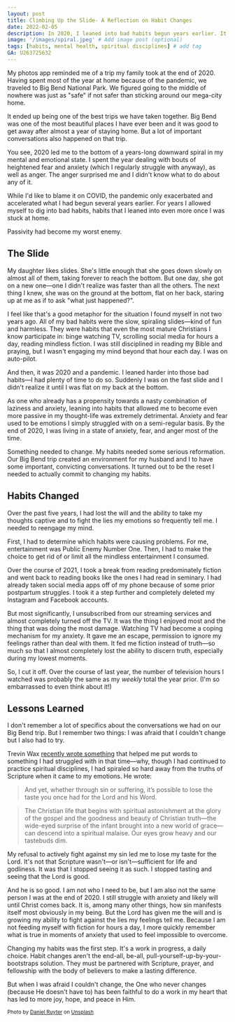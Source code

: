 ```yaml
---
layout: post
title: Climbing Up the Slide- A Reflection on Habit Changes
date: 2022-02-05
description: In 2020, I leaned into bad habits begun years earlier. It led me to the bottom of a downward spiral in my mental and emotional health. This is the difference changing my habits made to my spiritual, mental, and emotional well-being. # Add post description (optional)
image: '/images/spiral.jpeg' # Add image post (optional)
tags: [habits, mental health, spiritual disciplines] # add tag
GA: U263725632
---
```


My photos app reminded me of a trip my family took at the end of 2020. Having spent most of the year at home because of the pandemic, we traveled to Big Bend National Park. We figured going to the middle of nowhere was just as "safe" if not safer than sticking around our mega-city home. 

It ended up being one of the best trips we have taken together. Big Bend was one of the most beautiful places I have ever been and it was good to get away after almost a year of staying home. But a lot of important conversations also happened on that trip. 

You see, 2020 led me to the bottom of a years-long downward spiral in my mental and emotional state. I spent the year dealing with bouts of heightened fear and anxiety (which I regularly struggle with anyway), as well as anger. The anger surprised me and I didn't know what to do about any of it. 

While I'd like to blame it on COVID, the pandemic only exacerbated and accelerated what I had begun several years earlier. For years I allowed myself to dig into bad habits, habits that I leaned into even more once I was stuck at home.

Passivity had become my worst enemy.

## The Slide

My daughter likes slides. She's little enough that she goes down slowly on almost all of them, taking forever to reach the bottom. But one day, she got on a new one—one I didn't realize was faster than all the others. The next thing I knew, she was on the ground at the bottom, flat on her back, staring up at me as if to ask "what just happened?".  

I feel like that's a good metaphor for the situation I found myself in not two years ago. All of my bad habits were the slow, spiraling slides—kind of fun and harmless. They were habits that even the most mature Christians I know participate in: binge watching TV, scrolling social media for hours a day, reading mindless fiction. I was still disciplined in reading my Bible and praying, but I wasn't engaging my mind beyond that hour each day. I was on auto-pilot.

And then, it was 2020 and a pandemic. I leaned harder into those bad habits—I had plenty of time to do so. Suddenly I was on the fast slide and I didn't realize it until I was flat on my back at the bottom. 

As one who already has a propensity towards a nasty combination of laziness and anxiety, leaning into habits that allowed me to become even more passive in my thought-life was extremely detrimental. Anxiety and fear used to be emotions I simply struggled with on a semi-regular basis. By the end of 2020, I was living in a state of anxiety, fear, and anger most of the time.

Something needed to change. My habits needed some serious reformation. Our Big Bend trip created an environment for my husband and I to have some important, convicting conversations. It turned out to be the reset I needed to actually commit to changing my habits.

## Habits Changed

Over the past five years, I had lost the will and the ability to take my thoughts captive and to fight the lies my emotions so frequently tell me. I needed to reengage my mind. 

First, I had to determine which habits were causing problems. For me, entertainment was Public Enemy Number One. Then, I had to make the choice to get rid of or limit all the mindless entertainment I consumed.

Over the course of 2021, I took a break from reading predominately fiction and went back to reading books like the ones I had read in seminary. I had already taken social media apps off of my phone because of some prior postpartum struggles. I took it a step further and completely deleted my Instagram and Facebook accounts. 

But most significantly, I unsubscribed from our streaming services and almost completely turned off the TV. It was the thing I enjoyed most and the thing that was doing the most damage. Watching TV had become a coping mechanism for my anxiety. It gave me an escape, permission to ignore my feelings rather than deal with them. It fed me fiction instead of truth—so much so that I almost completely lost the ability to discern truth, especially during my lowest moments. 

So, I cut it off. Over the course of last year, the number of television hours I watched was probably the same as my *weekly* total the year prior. (I'm so embarrassed to even think about it!)

## Lessons Learned

I don't remember a lot of specifics about the conversations we had on our Big Bend trip. But I remember two things: I was afraid that I couldn't change but I also had to try.

Trevin Wax [recently wrote something](https://www.thegospelcoalition.org/blogs/trevin-wax/spiritual-covid-and-losing-your-taste-for-god/) that helped me put words to something I had struggled with in that time—why, though I had continued to practice spiritual disciplines, I had spiraled so hard away from the truths of Scripture when it came to my emotions. He wrote:

> And yet, whether through sin or suffering, it’s possible to lose the taste you once had for the Lord and his Word.

>The Christian life that begins with spiritual astonishment at the glory of the gospel and the goodness and beauty of Christian truth—the wide-eyed surprise of the infant brought into a new world of grace—can descend into a spiritual malaise. Our eyes grow heavy and our tastebuds dim.

My refusal to actively fight against my sin led me to lose my taste for the Lord. It's not that Scripture wasn't—or isn't—sufficient for life and godliness. It was that I stopped seeing it as such. I stopped tasting and seeing that the Lord is good. 

And he is so good. I am not who I need to be, but I am also not the same person I was at the end of 2020. I still struggle with anxiety and likely will until Christ comes back. It is, among many other things, how sin manifests itself most obviously in my being. But the Lord has given me the will and is growing my ability to fight against the lies my feelings tell me. Because I am not feeding myself with fiction for hours a day, I more quickly remember what is true in moments of anxiety that used to feel impossible to overcome. 

Changing my habits was the first step. It's a work in progress, a daily choice. Habit changes aren't the end-all, be-all, pull-yourself-up-by-your-bootstraps solution. They must be partnered with Scripture, prayer, and fellowship with the body of believers to make a lasting difference.

But when I was afraid I couldn't change, the One who never changes (because He doesn't have to) has been faithful to do a work in my heart that has led to more joy, hope, and peace in Him.  

<sub>Photo by <a href="https://unsplash.com/@dbruyter?utm_source=unsplash&utm_medium=referral&utm_content=creditCopyText">Daniel Ruyter</a> on <a href="https://unsplash.com/s/photos/spiral-slide?utm_source=unsplash&utm_medium=referral&utm_content=creditCopyText">Unsplash</a></sub>
